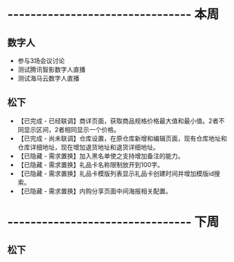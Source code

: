 # -------------------------------- 本周

## 数字人
* 参与3场会议讨论
* 测试腾讯智影数字人直播
* 测试海马云数字人直播

## 松下
* 【已完成 - 已经联调】商详页面，获取商品规格价格最大值和最小值。2者不同显示区间，2者相同显示一个价格。
* 【已完成 - 尚未联调】仓库设置，在原仓库新增和编辑页面，现有仓库地址和仓库详细地址，现在增加退货地址和退货详细地址。
* 【已隐藏 - 需求置换】加入黑名单使之支持增加备注的能力。
* 【已隐藏 - 需求置换】礼品卡名称限制放开到100字。
* 【已隐藏 - 需求置换】礼品卡模版列表显示礼品卡创建时间并增加模版id搜索。
* 【已隐藏 - 需求置换】内购分享页面中间海报相关配置。

# -------------------------------- 下周

## 松下
